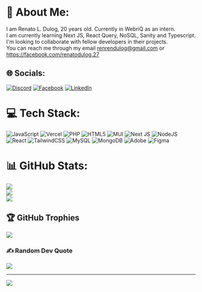 # 💫 About Me:
I am Renato L. Dulog, 20 years old. Currently in WebriQ as an intern.<br>I am currently learning Next JS, React Query, NoSQL, Sanity and Typescript.<br>I'm looking to collaborate with fellow developers in their projects.<br>You can reach me through my email renrendulog@gmail.com or https://facebook.com/renatodulog.27


## 🌐 Socials:
[![Discord](https://img.shields.io/badge/Discord-%237289DA.svg?logo=discord&logoColor=white)](https://discord.gg/renskiedulog#8212) [![Facebook](https://img.shields.io/badge/Facebook-%231877F2.svg?logo=Facebook&logoColor=white)](https://facebook.com/renatodulog.27) [![LinkedIn](https://img.shields.io/badge/LinkedIn-%231877F2.svg?logo=LinkedIn&logoColor=white)](https://www.linkedin.com/in/renato-dulog-004582276/)

# 💻 Tech Stack:
![JavaScript](https://img.shields.io/badge/javascript-%23323330.svg?style=for-the-badge&logo=javascript&logoColor=%23F7DF1E) ![Vercel](https://img.shields.io/badge/vercel-%23000000.svg?style=for-the-badge&logo=vercel&logoColor=white) ![PHP](https://img.shields.io/badge/php-%23777BB4.svg?style=for-the-badge&logo=php&logoColor=white) ![HTML5](https://img.shields.io/badge/html5-%23E34F26.svg?style=for-the-badge&logo=html5&logoColor=white) ![MUI](https://img.shields.io/badge/MUI-%230081CB.svg?style=for-the-badge&logo=mui&logoColor=white) ![Next JS](https://img.shields.io/badge/Next-black?style=for-the-badge&logo=next.js&logoColor=white) ![NodeJS](https://img.shields.io/badge/node.js-6DA55F?style=for-the-badge&logo=node.js&logoColor=white) ![React](https://img.shields.io/badge/react-%2320232a.svg?style=for-the-badge&logo=react&logoColor=%2361DAFB) ![TailwindCSS](https://img.shields.io/badge/tailwindcss-%2338B2AC.svg?style=for-the-badge&logo=tailwind-css&logoColor=white) ![MySQL](https://img.shields.io/badge/mysql-%2300000f.svg?style=for-the-badge&logo=mysql&logoColor=white) ![MongoDB](https://img.shields.io/badge/MongoDB-%234ea94b.svg?style=for-the-badge&logo=mongodb&logoColor=white) ![Adobe](https://img.shields.io/badge/adobe-%23FF0000.svg?style=for-the-badge&logo=adobe&logoColor=white) ![Figma](https://img.shields.io/badge/figma-%23F24E1E.svg?style=for-the-badge&logo=figma&logoColor=white)
# 📊 GitHub Stats:
![](https://github-readme-stats.vercel.app/api?username=renskiedulog&theme=dark&hide_border=false&include_all_commits=false&count_private=false)<br/>
![](https://github-readme-streak-stats.herokuapp.com/?user=renskiedulog&theme=dark&hide_border=false)<br/>
![](https://github-readme-stats.vercel.app/api/top-langs/?username=renskiedulog&theme=dark&hide_border=false&include_all_commits=false&count_private=false&layout=compact)

## 🏆 GitHub Trophies
![](https://github-profile-trophy.vercel.app/?username=renskiedulog&theme=radical&no-frame=false&no-bg=true&margin-w=4)

### ✍️ Random Dev Quote
![](https://quotes-github-readme.vercel.app/api?type=horizontal&theme=radical)

---
[![](https://visitcount.itsvg.in/api?id=renskiedulog&icon=0&color=0)](https://visitcount.itsvg.in)

<!-- Proudly created with GPRM ( https://gprm.itsvg.in ) -->
